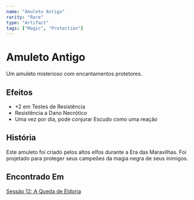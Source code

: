 ```yaml
---
name: "Amuleto Antigo"
rarity: "Rare"
type: "Artifact"
tags: ["Magic", "Protection"]
---
```


# Amuleto Antigo

Um amuleto misterioso com encantamentos protetores.

## Efeitos

- +2 em Testes de Resistência
- Resistência a Dano Necrótico
- Uma vez por dia, pode conjurar Escudo como uma reação

## História

Este amuleto foi criado pelos altos elfos durante a Era das Maravilhas. Foi projetado para proteger seus campeões da magia negra de seus inimigos.

## Encontrado Em

[Sessão 12: A Queda de Eldoria](/sessions/session-12)

